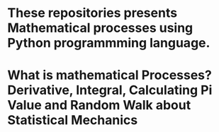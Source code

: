 # These repositories presents Mathematical processes using Python programmming language. 
# What is mathematical Processes? Derivative, Integral, Calculating Pi Value and Random Walk about Statistical Mechanics
 
